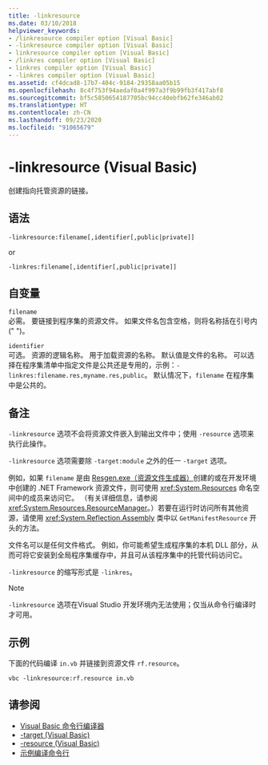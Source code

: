 ```yaml
---
title: -linkresource
ms.date: 03/10/2018
helpviewer_keywords:
- /linkresource compiler option [Visual Basic]
- -linkresource compiler option [Visual Basic]
- linkresource compiler option [Visual Basic]
- /linkres compiler option [Visual Basic]
- linkres compiler option [Visual Basic]
- -linkres compiler option [Visual Basic]
ms.assetid: cf4dcad8-17b7-404c-9184-29358aa05b15
ms.openlocfilehash: 8c4f753f94aedaf0a4f997a3f9b99fb3f417abf8
ms.sourcegitcommit: bf5c5850654187705bc94cc40ebfb62fe346ab02
ms.translationtype: HT
ms.contentlocale: zh-CN
ms.lasthandoff: 09/23/2020
ms.locfileid: "91065679"
---
```

# <a name="-linkresource-visual-basic"></a>-linkresource (Visual Basic)

创建指向托管资源的链接。  
  
## <a name="syntax"></a>语法  
  
```console  
-linkresource:filename[,identifier[,public|private]]  
```

or  

```console
-linkres:filename[,identifier[,public|private]]  
```  
  
## <a name="arguments"></a>自变量  

 `filename`  
 必需。 要链接到程序集的资源文件。 如果文件名包含空格，则将名称括在引号内 (" ")。  
  
 `identifier`  
 可选。 资源的逻辑名称。 用于加载资源的名称。 默认值是文件的名称。 可以选择在程序集清单中指定文件是公共还是专用的，示例：`-linkres:filename.res,myname.res,public`。 默认情况下，`filename` 在程序集中是公共的。  
  
## <a name="remarks"></a>备注  

 `-linkresource` 选项不会将资源文件嵌入到输出文件中；使用 `-resource` 选项来执行此操作。  
  
 `-linkresource` 选项需要除 `-target:module` 之外的任一 `-target` 选项。  
  
 例如，如果 `filename` 是由 [Resgen.exe（资源文件生成器）](../../../framework/tools/resgen-exe-resource-file-generator.md)创建的或在开发环境中创建的 .NET Framework 资源文件，则可使用 <xref:System.Resources> 命名空间中的成员来访问它。 （有关详细信息，请参阅 <xref:System.Resources.ResourceManager>。）若要在运行时访问所有其他资源，请使用 <xref:System.Reflection.Assembly> 类中以 `GetManifestResource` 开头的方法。  
  
 文件名可以是任何文件格式。 例如，你可能希望生成程序集的本机 DLL 部分，从而可将它安装到全局程序集缓存中，并且可从该程序集中的托管代码访问它。  
  
 `-linkresource` 的缩写形式是 `-linkres`。  
  
> [!NOTE]
> `-linkresource` 选项在Visual Studio 开发环境内无法使用；仅当从命令行编译时才可用。  
  
## <a name="example"></a>示例  

 下面的代码编译 `in.vb` 并链接到资源文件 `rf.resource`。  
  
```console  
vbc -linkresource:rf.resource in.vb  
```  
  
## <a name="see-also"></a>请参阅

- [Visual Basic 命令行编译器](index.md)
- [-target (Visual Basic)](target.md)
- [-resource (Visual Basic)](resource.md)
- [示例编译命令行](sample-compilation-command-lines.md)
